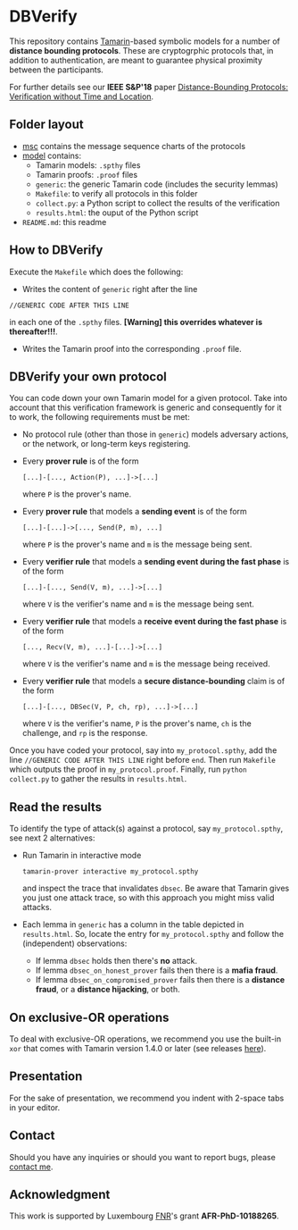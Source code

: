 # DBVerify

This repository contains [Tamarin](https://tamarin-prover.github.io/)-based symbolic models for a number of **distance bounding protocols**. These are cryptogrphic protocols that, in addition to authentication, are meant to guarantee physical proximity between the participants.

For further details see our **IEEE S\&P'18** paper [Distance-Bounding Protocols: Verification without Time and Location](https://drive.google.com/open?id=1xfNu-trtMVeyqSrh_UcQxRFWrlIuAIHI).

## Folder layout
* [msc](/msc/) contains the message sequence charts of the protocols
* [model](/model/) contains:
  * Tamarin models: ```.spthy``` files
  * Tamarin proofs: ```.proof``` files
  * ```generic```: the generic Tamarin code (includes the security lemmas)
  * ```Makefile```: to verify all protocols in this folder
  * ```collect.py```: a Python script to collect the results of the verification
  * ```results.html```: the ouput of the Python script
* ```README.md```: this readme

## How to DBVerify
Execute the ```Makefile``` which does the following:

* Writes the content of ```generic``` right after the line
```
//GENERIC CODE AFTER THIS LINE
```
in each one of the ```.spthy``` files. **\[Warning\] this overrides whatever is thereafter!!!**.

* Writes the Tamarin proof into the corresponding ```.proof``` file.

## DBVerify your own protocol

You can code down your own Tamarin model for a given protocol. Take into account that this verification framework is generic and consequently for it to work, the following requirements must be met:

* No protocol rule (other than those in ```generic```) models adversary actions, or the network, or long-term keys registering.
* Every **prover rule** is of the form
  ```
  [...]-[..., Action(P), ...]->[...]
  ```
  where ```P``` is the prover's name.
* Every **prover rule** that models a **sending event** is of the form
  ```
  [...]-[...]->[..., Send(P, m), ...]
  ```
  where ```P``` is the prover's name and ```m``` is the message being sent.
* Every **verifier rule** that models a **sending event during the fast phase** is of the form
   ```
   [...]-[..., Send(V, m), ...]->[...]
   ```
   where ```V``` is the verifier's name and ```m``` is the message being sent.
* Every **verifier rule** that models a **receive event during the fast phase** is of the form
   ```
   [..., Recv(V, m), ...]-[...]->[...]
   ```
   where ```V``` is the verifier's name and ```m``` is the message being received.
   
* Every **verifier rule** that models a **secure distance-bounding** claim is of the form
  ```
  [...]-[..., DBSec(V, P, ch, rp), ...]->[...]
  ```
  where ```V``` is the verifier's name, ```P``` is the prover's name, ```ch``` is the challenge, and ```rp``` is the response.

Once you have coded your protocol, say into ```my_protocol.spthy```, add the line ```//GENERIC CODE AFTER THIS LINE``` right before ```end```. Then run ```Makefile``` which outputs the proof in ```my_protocol.proof```. Finally, run ```python collect.py``` to gather the results in ```results.html```. 

## Read the results

To identify the type of attack(s) against a protocol, say ```my_protocol.spthy```, see next 2 alternatives:

* Run Tamarin in interactive mode 
  ```
  tamarin-prover interactive my_protocol.spthy
  ```
  and inspect the trace that invalidates ```dbsec```. Be aware that Tamarin gives you just one attack trace, so with this approach you might miss valid attacks.

* Each lemma in ```generic``` has a column in the table depicted in ```results.html```. So, locate the entry for ```my_protocol.spthy``` and follow the (independent) observations:
  * If lemma ```dbsec``` holds then there's **no** attack.
  * If lemma ```dbsec_on_honest_prover``` fails then there is a **mafia fraud**.
  * If lemma ```dbsec_on_compromised_prover``` fails then there is a **distance fraud**, or a **distance hijacking**, or both.

## On exclusive-OR operations

To deal with exclusive-OR operations, we recommend you use the built-in ```xor``` that comes with Tamarin version 1.4.0 or later (see releases [here](https://github.com/tamarin-prover/tamarin-prover/releases)).

## Presentation

For the sake of presentation, we recommend you indent with 2-space tabs in your editor.

## Contact

Should you have any inquiries or should you want to report bugs, please [contact me](https://jorgetp.github.io/contact/).

## Acknowledgment

This work is supported by Luxembourg [FNR](https://www.fnr.lu/)'s grant **AFR-PhD-10188265**.


